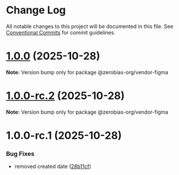 # Change Log

All notable changes to this project will be documented in this file.
See [Conventional Commits](https://conventionalcommits.org) for commit guidelines.

# [1.0.0](https://github.com/zerobias-org/vendor/compare/@zerobias-org/vendor-figma@1.0.0-rc.2...@zerobias-org/vendor-figma@1.0.0) (2025-10-28)

**Note:** Version bump only for package @zerobias-org/vendor-figma





# [1.0.0-rc.2](https://github.com/zerobias-org/vendor/compare/@zerobias-org/vendor-figma@1.0.0-rc.1...@zerobias-org/vendor-figma@1.0.0-rc.2) (2025-10-28)

**Note:** Version bump only for package @zerobias-org/vendor-figma





# 1.0.0-rc.1 (2025-10-28)


### Bug Fixes

* removed created date ([28b11cf](https://github.com/zerobias-org/vendor/commit/28b11cf2563e9cdadd4b1dc83edd60d2fcd01df0))

